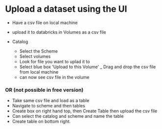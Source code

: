 # Upload a dataset using the UI
- Have a csv file on local machine

- upload it to databricks in Volumes as a csv file
- Catalog
  - Select the Scheme
  - Select volumes
  - Look for file you want to uplad it to
  - Select blue box 'Upload to this Volume'
  _ Drag and drop the csv file from local machine
  - can now see csv file in the volume

### OR (not possible in free version)

- Take same csv file and load as a table
- Navigate to scheme and then tables
- Create box on right hand top, then Create Table then upload the csv file
- Can select the catalog and scheme and name the table
- Create table on bottom right.
